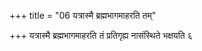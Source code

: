 +++
title = "06 यत्रास्मै ब्रह्मभागमाहरति तम्"

+++
यत्रास्मै ब्रह्मभागमाहरति तं प्रतिगृह्य नासंस्थिते भक्षयति ६